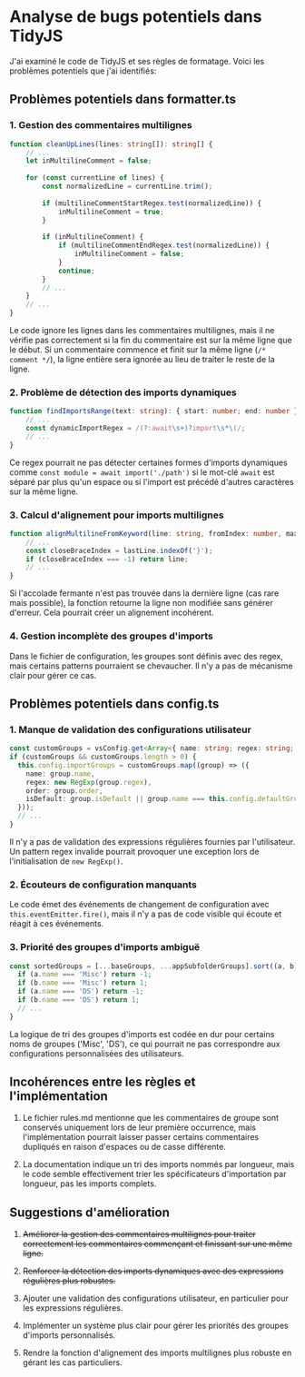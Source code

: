 # Analyse de bugs potentiels dans TidyJS

J'ai examiné le code de TidyJS et ses règles de formatage. Voici les problèmes potentiels que j'ai identifiés:

## Problèmes potentiels dans formatter.ts

### 1. Gestion des commentaires multilignes

```typescript:src/formatter.ts
function cleanUpLines(lines: string[]): string[] {
    // ...
    let inMultilineComment = false;
    
    for (const currentLine of lines) {
        const normalizedLine = currentLine.trim();
        
        if (multilineCommentStartRegex.test(normalizedLine)) {
            inMultilineComment = true;
        }
        
        if (inMultilineComment) {
            if (multilineCommentEndRegex.test(normalizedLine)) {
                inMultilineComment = false;
            }
            continue;
        }
        // ...
    }
    // ...
}
```

Le code ignore les lignes dans les commentaires multilignes, mais il ne vérifie pas correctement si la fin du commentaire est sur la même ligne que le début. Si un commentaire commence et finit sur la même ligne (`/* comment */`), la ligne entière sera ignorée au lieu de traiter le reste de la ligne.

### 2. Problème de détection des imports dynamiques

```typescript:src/formatter.ts
function findImportsRange(text: string): { start: number; end: number } | null {
    // ...
    const dynamicImportRegex = /(?:await\s+)?import\s*\(/;
    // ...
}
```

Ce regex pourrait ne pas détecter certaines formes d'imports dynamiques comme `const module = await import('./path')` si le mot-clé `await` est séparé par plus qu'un espace ou si l'import est précédé d'autres caractères sur la même ligne.

### 3. Calcul d'alignement pour imports multilignes

```typescript:src/formatter.ts
function alignMultilineFromKeyword(line: string, fromIndex: number, maxFromIndex: number): string {
    // ...
    const closeBraceIndex = lastLine.indexOf('}');
    if (closeBraceIndex === -1) return line;
    // ...
}
```

Si l'accolade fermante n'est pas trouvée dans la dernière ligne (cas rare mais possible), la fonction retourne la ligne non modifiée sans générer d'erreur. Cela pourrait créer un alignement incohérent.

### 4. Gestion incomplète des groupes d'imports

Dans le fichier de configuration, les groupes sont définis avec des regex, mais certains patterns pourraient se chevaucher. Il n'y a pas de mécanisme clair pour gérer ce cas.

## Problèmes potentiels dans config.ts

### 1. Manque de validation des configurations utilisateur

```typescript:src/utils/config.ts
const customGroups = vsConfig.get<Array<{ name: string; regex: string; order: number; isDefault?: boolean }>>('groups');
if (customGroups && customGroups.length > 0) {
  this.config.importGroups = customGroups.map((group) => ({
    name: group.name,
    regex: new RegExp(group.regex),
    order: group.order,
    isDefault: group.isDefault || group.name === this.config.defaultGroupName
  }));
  // ...
}
```

Il n'y a pas de validation des expressions régulières fournies par l'utilisateur. Un pattern regex invalide pourrait provoquer une exception lors de l'initialisation de `new RegExp()`.

### 2. Écouteurs de configuration manquants

Le code émet des événements de changement de configuration avec `this.eventEmitter.fire()`, mais il n'y a pas de code visible qui écoute et réagit à ces événements.

### 3. Priorité des groupes d'imports ambiguë

```typescript:src/utils/config.ts
const sortedGroups = [...baseGroups, ...appSubfolderGroups].sort((a, b) => {
  if (a.name === 'Misc') return -1;
  if (b.name === 'Misc') return 1;
  if (a.name === 'DS') return -1;
  if (b.name === 'DS') return 1;
  // ...
}
```

La logique de tri des groupes d'imports est codée en dur pour certains noms de groupes ('Misc', 'DS'), ce qui pourrait ne pas correspondre aux configurations personnalisées des utilisateurs.

## Incohérences entre les règles et l'implémentation

1. Le fichier rules.md mentionne que les commentaires de groupe sont conservés uniquement lors de leur première occurrence, mais l'implémentation pourrait laisser passer certains commentaires dupliqués en raison d'espaces ou de casse différente.

2. La documentation indique un tri des imports nommés par longueur, mais le code semble effectivement trier les spécificateurs d'importation par longueur, pas les imports complets.

## Suggestions d'amélioration

1. ~~Améliorer la gestion des commentaires multilignes pour traiter correctement les commentaires commençant et finissant sur une même ligne.~~

2. ~~Renforcer la détection des imports dynamiques avec des expressions régulières plus robustes.~~

3. Ajouter une validation des configurations utilisateur, en particulier pour les expressions régulières.

4. Implémenter un système plus clair pour gérer les priorités des groupes d'imports personnalisés.

5. Rendre la fonction d'alignement des imports multilignes plus robuste en gérant les cas particuliers.
